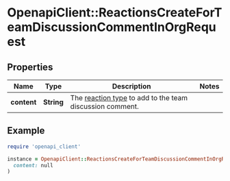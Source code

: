 # OpenapiClient::ReactionsCreateForTeamDiscussionCommentInOrgRequest

## Properties

| Name | Type | Description | Notes |
| ---- | ---- | ----------- | ----- |
| **content** | **String** | The [reaction type](https://docs.github.com/rest/reference/reactions#reaction-types) to add to the team discussion comment. |  |

## Example

```ruby
require 'openapi_client'

instance = OpenapiClient::ReactionsCreateForTeamDiscussionCommentInOrgRequest.new(
  content: null
)
```


